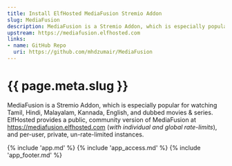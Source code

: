 ```yaml
---
title: Install ElfHosted MediaFusion Stremio Addon
slug: MediaFusion
description: MediaFusion is a Stremio Addon, which is especially popular for watching Tamil, Hindi, Malayalam, Kannada, English, and dubbed movies & series
upstream: https://mediafusion.elfhosted.com
links:
- name: GitHub Repo
  uri: https://github.com/mhdzumair/MediaFusion
---
```


# {{ page.meta.slug }}

MediaFusion is a Stremio Addon, which is especially popular for watching Tamil, Hindi, Malayalam, Kannada, English, and dubbed movies & series. ElfHosted provides a public, community version of MediaFusion at https://mediafusion.elfhosted.com (*with individual and global rate-limits*), and per-user, private, un-rate-limited instances.

{% include 'app.md' %}
{% include 'app_access.md' %}
{% include 'app_footer.md' %}
